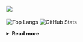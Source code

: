 ![](https://komarev.com/ghpvc/?username=chck&color=blueviolet)

<p align="left"> 
  <img alt="Top Langs" align="center" height="150" src="https://github-readme-stats-nine-umber-51.vercel.app/api/top-langs/?username=chck&layout=compact&count_private=true&show_icons=true&show_icons=true&theme=buefy" />
  <img alt="GitHub Stats" align="center" height="150" src="https://github-readme-stats-nine-umber-51.vercel.app/api?username=chck&count_private=true&show_icons=true&show_icons=true&theme=buefy" />
</p>

<details>
  <summary><b>Read more</b></summary>
  <br>

  <!--START_SECTION:waka-->
**🐱 My GitHub Data** 

> 📦 68.5 kB Used in GitHub's Storage 
 > 
> 🏆 475 Contributions in the Year 2023
 > 
> 💼 Opted to Hire
 > 
> 📜 134 Public Repositories 
 > 
> 🔑 19 Private Repositories 
 > 
**I'm a Night 🦉** 

```text
🌞 Morning                1267 commits        ████░░░░░░░░░░░░░░░░░░░░░   15.97 % 
🌆 Daytime                2027 commits        ██████░░░░░░░░░░░░░░░░░░░   25.55 % 
🌃 Evening                2201 commits        ███████░░░░░░░░░░░░░░░░░░   27.75 % 
🌙 Night                  2437 commits        ████████░░░░░░░░░░░░░░░░░   30.72 % 
```
📅 **I'm Most Productive on Monday** 

```text
Monday                   1773 commits        ██████░░░░░░░░░░░░░░░░░░░   22.35 % 
Tuesday                  1638 commits        █████░░░░░░░░░░░░░░░░░░░░   20.65 % 
Wednesday                1133 commits        ████░░░░░░░░░░░░░░░░░░░░░   14.28 % 
Thursday                 1436 commits        █████░░░░░░░░░░░░░░░░░░░░   18.10 % 
Friday                   769 commits         ██░░░░░░░░░░░░░░░░░░░░░░░   09.69 % 
Saturday                 402 commits         █░░░░░░░░░░░░░░░░░░░░░░░░   05.07 % 
Sunday                   781 commits         ██░░░░░░░░░░░░░░░░░░░░░░░   09.85 % 
```


📊 **This Week I Spent My Time On** 

```text
💬 Programming Languages: 
Other                    38 hrs 5 mins       ████████████████████░░░░░   78.95 % 
Rust                     4 hrs 1 min         ██░░░░░░░░░░░░░░░░░░░░░░░   08.34 % 
YAML                     1 hr 42 mins        █░░░░░░░░░░░░░░░░░░░░░░░░   03.55 % 
TypeScript               1 hr 10 mins        █░░░░░░░░░░░░░░░░░░░░░░░░   02.42 % 
Makefile                 31 mins             ░░░░░░░░░░░░░░░░░░░░░░░░░   01.09 % 

🔥 Editors: 
Chrome                   38 hrs 1 min        ████████████████████░░░░░   78.79 % 
CLion                    4 hrs               ██░░░░░░░░░░░░░░░░░░░░░░░   08.32 % 
WebStorm                 2 hrs 56 mins       ██░░░░░░░░░░░░░░░░░░░░░░░   06.11 % 
Neovim                   2 hrs 44 mins       █░░░░░░░░░░░░░░░░░░░░░░░░   05.67 % 
VS Code                  28 mins             ░░░░░░░░░░░░░░░░░░░░░░░░░   00.97 % 
```

**I Mostly Code in Python** 

```text
Python                   40 repos            ████████░░░░░░░░░░░░░░░░░   32.00 % 
Jupyter Notebook         20 repos            ████░░░░░░░░░░░░░░░░░░░░░   16.00 % 
Rust                     7 repos             █░░░░░░░░░░░░░░░░░░░░░░░░   05.60 % 
Shell                    3 repos             █░░░░░░░░░░░░░░░░░░░░░░░░   02.40 % 
Astro                    1 repo              ░░░░░░░░░░░░░░░░░░░░░░░░░   00.80 % 
```



**Timeline**

![Lines of Code chart](https://raw.githubusercontent.com/chck/chck/main/assets/bar_graph.png)


 Last Updated on 2023-08-10 01:44 UTC
<!--END_SECTION:waka-->
</details>

